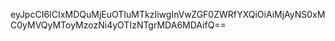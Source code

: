 eyJpcCI6ICIxMDQuMjEuOTIuMTkzIiwgInVwZGF0ZWRfYXQiOiAiMjAyNS0xMC0yMVQyMToyMzozNi4yOTIzNTgrMDA6MDAifQ==